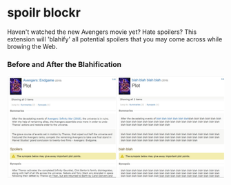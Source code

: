 # spoilr blockr

Haven't watched the new Avengers movie yet? Hate spoilers? This extension will 'blahify' all potential spoilers that you may come across while browing the Web.

### Before and After the Blahification

![blahify](images/pjimage.jpg)
